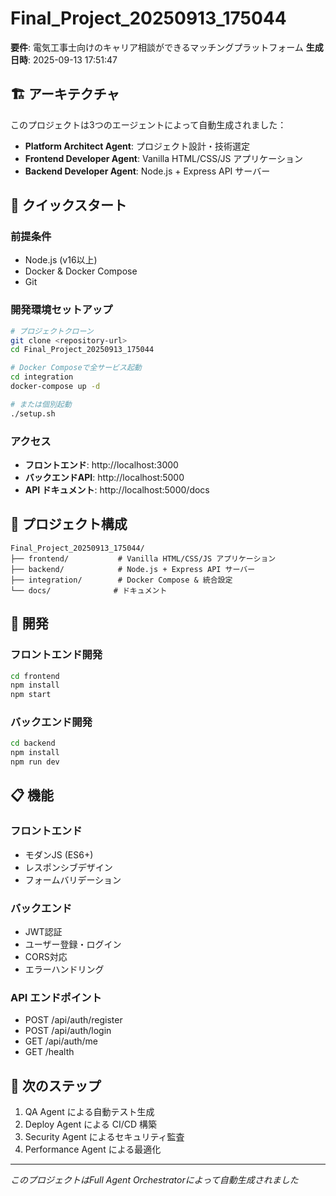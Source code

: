 # Final_Project_20250913_175044

**要件**: 電気工事士向けのキャリア相談ができるマッチングプラットフォーム
**生成日時**: 2025-09-13 17:51:47

## 🏗️ アーキテクチャ

このプロジェクトは3つのエージェントによって自動生成されました：

- **Platform Architect Agent**: プロジェクト設計・技術選定
- **Frontend Developer Agent**: Vanilla HTML/CSS/JS アプリケーション
- **Backend Developer Agent**: Node.js + Express API サーバー

## 🚀 クイックスタート

### 前提条件
- Node.js (v16以上)
- Docker & Docker Compose
- Git

### 開発環境セットアップ

```bash
# プロジェクトクローン
git clone <repository-url>
cd Final_Project_20250913_175044

# Docker Composeで全サービス起動
cd integration
docker-compose up -d

# または個別起動
./setup.sh
```

### アクセス
- **フロントエンド**: http://localhost:3000
- **バックエンドAPI**: http://localhost:5000
- **API ドキュメント**: http://localhost:5000/docs

## 📁 プロジェクト構成

```
Final_Project_20250913_175044/
├── frontend/           # Vanilla HTML/CSS/JS アプリケーション
├── backend/            # Node.js + Express API サーバー
├── integration/        # Docker Compose & 統合設定
└── docs/              # ドキュメント
```

## 🔧 開発

### フロントエンド開発
```bash
cd frontend
npm install
npm start
```

### バックエンド開発
```bash
cd backend
npm install
npm run dev
```

## 📋 機能

### フロントエンド
- モダンJS (ES6+)
- レスポンシブデザイン
- フォームバリデーション

### バックエンド
- JWT認証
- ユーザー登録・ログイン
- CORS対応
- エラーハンドリング

### API エンドポイント
- POST /api/auth/register
- POST /api/auth/login
- GET /api/auth/me
- GET /health

## 🚀 次のステップ

1. QA Agent による自動テスト生成
2. Deploy Agent による CI/CD 構築  
3. Security Agent によるセキュリティ監査
4. Performance Agent による最適化

---
*このプロジェクトはFull Agent Orchestratorによって自動生成されました*
